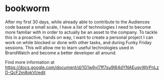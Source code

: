 # bookworm

After my first 30 days, while already able to contribute to the Audiences code baseat a small scale, 
I have a list of technologies I need to become more familiar with in order to actually be an asset
to the company. To tackle this in a proactive, hands on way, I want to create a personal project I 
can work on while blocked or done with other tasks, and during Funky Friday sessions. This will allow
me to learn useful technologies used in BrandWatch and become a better developer all around.

Find more information at https://docs.google.com/document/d/1G1w6yI7ff7su9I64dYNAEugvWjrPnLzD-QcF2m8okVI/edit
